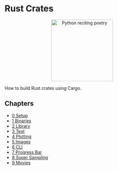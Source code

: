 # Rust Crates

<div align="center">
    <img src="./images/logo.svg" alt="Python reciting poetry" width=200>
</div>

How to build Rust crates using Cargo.

## Chapters

-   [0 Setup](./chapters/0-Setup/README.md)
-   [1 Binaries](./chapters/1-Binaries/README.md)
-   [2 Library](./chapters/2-Library/README.md)
-   [3 Test](./chapters/3-Test/README.md)
-   [4 Plotting](./chapters/4-Plotting/README.md)
-   [5 Images](./chapters/5-Images/README.md)
-   [6 CLI](./chapters/6-CLI/README.md)
-   [7 Progress Bar](./chapters/7-Progress_Bar/README.md)
-   [8 Super Sampling](./chapters/8-Super_Sampling/README.md)
-   [9 Movies](./chapters/9-Movies/README.md)
